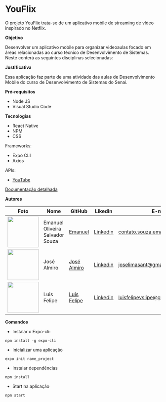 # YouFlix
O projeto YouFlix trata-se de um aplicativo mobile de streaming de vídeo inspirado no Netflix.

**Objetivo**

Desenvolver um aplicativo mobile para organizar videoaulas focado em áreas relacionadas ao curso técnico de Desenvolvimento de Sistemas. Neste conterá as seguintes disciplinas selecionadas:

**Justificativa**

Essa aplicação faz parte de uma atividade das aulas de Desenvolvimento Mobile do curso de Desenvolvimento de Sistemas do Senai.

**Pré-requisitos**

- Node JS
- Visual Studio Code

**Tecnologias**

- React Native
- NPM
- CSS

Frameworks:

- Expo CLI
- Axios

APIs:

- [YouTube](https://developers.google.com/youtube)

[Documentação detalhada](https://github.com/EmanuelOSSouza/YouFlix/blob/master/Docs/YouFlix.docx)

**Autores**

Foto | Nome | GitHub | Likedin | E-mail
---- | ---- | ------ | ------- | ------
<img src="https://avatars1.githubusercontent.com/u/56510921?s=400&u=7896f90f57edb9075a897ef19e6fb41e047d62c5&v=4" width="100px"> | Emanuel Oliveira Salvador Souza | [Emanuel](https://github.com/EmanuelOSSouza) | [Linkedin](https://www.linkedin.com/in/emanuel-oliveira-souza-ba-ti058a125/) | contato.souza.emanuel@gmail.com
<img src="" width="100px"> | José Almiro | [José Almiro](https://github.com/ALMAJOE) | [Linkedin](https://www.linkedin.com/in/josé-lima-47ab61186/) | joselimasant@gmail.com
<img src="" width="100px"> | Luis Felipe | [Luis Felipe](https://github.com/LFSP95) | [Linkedin](www.linkedin.com/in/luispalmeira) | luisfelipevslipe@gmail.com


**Comandos**

* Instalar o Expo-cli:

`npm install -g expo-cli`

* Inicializar uma aplicação

`expo init name_project`

* Instalar dependências

`npm install`

* Start na aplicação

`npm start`

